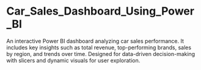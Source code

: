 # Car_Sales_Dashboard_Using_Power_BI
An interactive Power BI dashboard analyzing car sales performance. It includes key insights such as total revenue, top-performing brands, sales by region, and trends over time. Designed for data-driven decision-making with slicers and dynamic visuals for user exploration.
